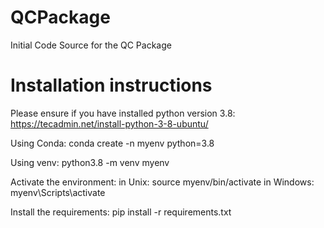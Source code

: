 # QCPackage
Initial Code Source for the QC Package


# Installation instructions

Please ensure if you have installed python version 3.8: https://tecadmin.net/install-python-3-8-ubuntu/

Using Conda: 
conda create -n myenv python=3.8

Using venv:
python3.8 -m venv myenv

Activate the environment: 
in Unix: source myenv/bin/activate
in Windows: myenv\Scripts\activate

Install the requirements: 
pip install -r requirements.txt




